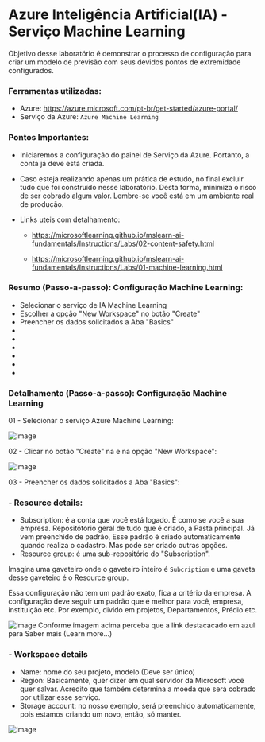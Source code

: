 # Azure Inteligência Artificial(IA) - Serviço Machine Learning
Objetivo desse laboratório é demonstrar o processo de configuração para criar  um modelo de previsão com seus devidos pontos de extremidade configurados.

### Ferramentas utilizadas:

- Azure: https://azure.microsoft.com/pt-br/get-started/azure-portal/
- Serviço da Azure: ``` Azure Machine Learning ```

### Pontos Importantes:

 - Iniciaremos a configuração do painel de Serviço da Azure. Portanto, a conta já deve está criada.
 - Caso esteja realizando apenas um prática de estudo, no final excluir tudo que foi construído nesse laboratório. Desta forma, minimiza o risco de ser cobrado algum valor. Lembre-se você está em um ambiente real de produção.
 - Links uteis com detalhamento:
   
    * https://microsoftlearning.github.io/mslearn-ai-fundamentals/Instructions/Labs/02-content-safety.html
      
    * https://microsoftlearning.github.io/mslearn-ai-fundamentals/Instructions/Labs/01-machine-learning.html

### Resumo (Passo-a-passo): Configuração Machine Learning:

 - Selecionar o serviço de IA Machine Learning
 - Escolher a opção "New Workspace" no botão "Create"
 - Preencher os dados solicitados a Aba "Basics"
 - 
 - 
 - 
 - 
 - 
 - 

### Detalhamento (Passo-a-passo): Configuração Machine Learning

01 - Selecionar o serviço Azure Machine Learning:

![image](https://github.com/user-attachments/assets/6200a8ae-da6f-4de1-a456-94ca8f9cc6be)

02 - Clicar no botão "Create" na e na opção "New Workspace":

![image](https://github.com/user-attachments/assets/df0da2a7-d736-45a0-9c6f-1fa7468595af)

03 - Preencher os dados solicitados a Aba "Basics":

### - Resource details: 
   * Subscription: é a conta que você está logado. É como se você a sua empresa. Repositótorio geral de tudo que é criado, a Pasta principal. Já vem preenchido de padrão, Esse 
 padrão é criado automaticamente quando realiza o cadastro. Mas pode ser criado outras opções.
   * Resource group: é uma sub-repositório do "Subscription".

Imagina uma gaveteiro onde o gaveteiro inteiro é ``` Subcriptiom ``` e uma gaveta desse gaveteiro é o Resource group.

Essa configuração não tem um padrão exato, fica a critério da empresa. A configuração deve seguir um padrão que é melhor para você, empresa, instituição etc. Por exemplo, divido em projetos, Departamentos, Prédio etc.

 ![image](https://github.com/user-attachments/assets/e75b5773-9022-45b1-944e-a64d9e2afe47)
 Conforme imagem acima perceba que a link destacacado em azul para Saber mais (Learn more...)

 ### - Workspace details
   * Name: nome do seu projeto, modelo (Deve ser único)
   * Region: Basicamente, quer dizer em qual servidor da Microsoft você quer salvar. Acredito que também determina a moeda que será cobrado por utilizar esse serviço.
   * Storage account: no nosso exemplo, será preenchido automaticamente, pois estamos criando um novo, então, só manter.
     
 ![image](https://github.com/user-attachments/assets/224699c0-9be1-4fb2-89ae-cc5a2342dfd8)

